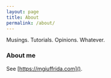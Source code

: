 ```yaml
---
layout: page
title: About
permalink: /about/
---
```


Musings. Tutorials. Opinions. Whatever.

### About me

See [https://mgiuffrida.com]().

